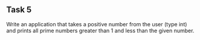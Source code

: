 ## Task 5

Write an application that takes a positive number from the user (type int) and prints all
prime numbers greater than 1 and less than the given number.
